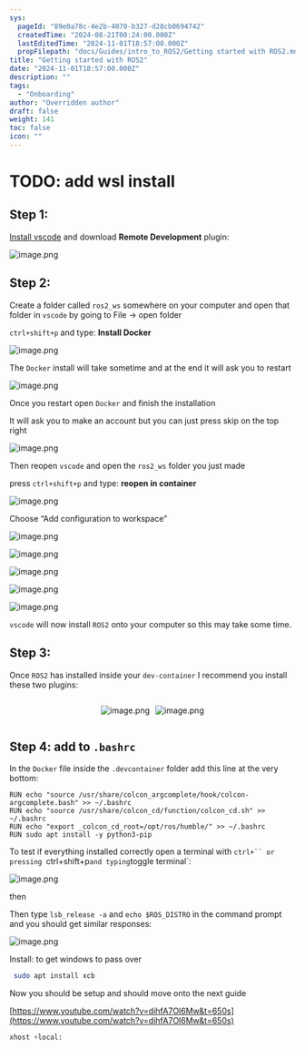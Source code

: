 ```yaml
---
sys:
  pageId: "89e0a78c-4e2b-4070-b327-d28cb0694742"
  createdTime: "2024-08-21T00:24:00.000Z"
  lastEditedTime: "2024-11-01T18:57:00.000Z"
  propFilepath: "docs/Guides/intro_to_ROS2/Getting started with ROS2.md"
title: "Getting started with ROS2"
date: "2024-11-01T18:57:00.000Z"
description: ""
tags:
  - "Onboarding"
author: "Overridden author"
draft: false
weight: 141
toc: false
icon: ""
---
```


# TODO: add wsl install

## Step 1:

[Install vscode](https://code.visualstudio.com/download) and download **Remote Development** plugin:

![image.png](https://prod-files-secure.s3.us-west-2.amazonaws.com/d518164a-d88e-44d1-a4ee-3adb3bd8bce0/efb52993-1881-4a40-b95e-6f020334f022/image.png?X-Amz-Algorithm=AWS4-HMAC-SHA256&X-Amz-Content-Sha256=UNSIGNED-PAYLOAD&X-Amz-Credential=ASIAZI2LB466264YF2KT%2F20250309%2Fus-west-2%2Fs3%2Faws4_request&X-Amz-Date=20250309T050205Z&X-Amz-Expires=3600&X-Amz-Security-Token=IQoJb3JpZ2luX2VjECQaCXVzLXdlc3QtMiJGMEQCIAoE6j4%2FHOy%2F9DPqB8jcHb5neyUdlrlzZzn7IvxkzFYdAiBQlB2pojN1s%2FzoSRHEwfBHXUsKB4L9tXKowaIBN7Muxyr%2FAwhtEAAaDDYzNzQyMzE4MzgwNSIMbtIl%2Fg51UZhI%2BCPaKtwDCRaC3u1oOyHPxkdyqAbZGD%2B2X9g7wPQ5rnVayWfU7hCE4VrYsEk2%2BNIEHutbIyjg6YtzE4MG3Hf4TpVHtqpbkOe8GL%2FA%2F9o9OUVObXHryxYzb4VrP5z9cAvGHJWOj26wK4ROFVZE3gmarg2EW4ixDTLU6XM4Hq37iUHB8%2F5tXH3JN0cUPN4pQrDEuGYvzpv7JIUmaQkAIl%2Fw%2FmZ%2BRKiPGhLmSQSwE1GdFIvuruUI3%2BIxXTdSku91hlOv1x8nq3zq7vCnykF4lNk8RPcI2O9EMcDi36OLSEaSt1ejYe8%2Fw4xLdxGOwAYq5IScBuwYompoFuFSH9O%2F2v7kT6oZcYHmo%2BH95bNmrukcut1dcBnr%2Bi16Yfzc3A5zRivxctcTvLFybd2WfyXq%2BJYA4MsFQxMmHKcKwQ%2BkEBrgqYAP2FhBpLZP0x%2B0I4XFVT0BkHOvGUrGMzvkVDtARHmN05vrfa5aZCarqSPAwhHtUF4HwMh4vIvHBcjOdHD4lFaUHVR%2BjcAOeMqyJUu5mf7QFus2Lta6DLXTUEmHyv33eUB99EtWI8V1yBiZwqQxSsQjSNE%2BdkMT2Dy1yhgRj01zNlHFd1TgC5O1HnN%2Fzv2DY0LgYb11%2FeDNWuaTptGuhg7hVtswn6i0vgY6pgGtksm5rrccJJBN0v2SMwbibKFpmUw2jOZtVtmhUcSw6hYC9jZkCPfX9jpiTWzpUdd2SmraEr1%2BRi1R60NgxvRO53bKDPcFTgDO3EAUcq5XEOgPYZabrA%2FAZrSXZmJKMgpGTo3p1eF103G%2BDpN6jVn8Vwom5VlMi9WOIFtZKBR9b8C6ingEyMo3mSoYhXLaTHH866FUXsGYMbM%2BMo0yYurykB6yy4sP&X-Amz-Signature=130a30776def5cbbb40efca1a30e6957e1806b7bf28b07ad61bf7bb72f4a9062&X-Amz-SignedHeaders=host&x-id=GetObject)

## Step 2:

Create a folder called `ros2_ws` somewhere on your computer and open that folder in `vscode` by going to File → open folder 

`ctrl+shift+p` and type: **Install Docker**

![image.png](https://prod-files-secure.s3.us-west-2.amazonaws.com/d518164a-d88e-44d1-a4ee-3adb3bd8bce0/2269dc0e-1cd5-47ff-bceb-c04ad9b2eab0/image.png?X-Amz-Algorithm=AWS4-HMAC-SHA256&X-Amz-Content-Sha256=UNSIGNED-PAYLOAD&X-Amz-Credential=ASIAZI2LB466264YF2KT%2F20250309%2Fus-west-2%2Fs3%2Faws4_request&X-Amz-Date=20250309T050205Z&X-Amz-Expires=3600&X-Amz-Security-Token=IQoJb3JpZ2luX2VjECQaCXVzLXdlc3QtMiJGMEQCIAoE6j4%2FHOy%2F9DPqB8jcHb5neyUdlrlzZzn7IvxkzFYdAiBQlB2pojN1s%2FzoSRHEwfBHXUsKB4L9tXKowaIBN7Muxyr%2FAwhtEAAaDDYzNzQyMzE4MzgwNSIMbtIl%2Fg51UZhI%2BCPaKtwDCRaC3u1oOyHPxkdyqAbZGD%2B2X9g7wPQ5rnVayWfU7hCE4VrYsEk2%2BNIEHutbIyjg6YtzE4MG3Hf4TpVHtqpbkOe8GL%2FA%2F9o9OUVObXHryxYzb4VrP5z9cAvGHJWOj26wK4ROFVZE3gmarg2EW4ixDTLU6XM4Hq37iUHB8%2F5tXH3JN0cUPN4pQrDEuGYvzpv7JIUmaQkAIl%2Fw%2FmZ%2BRKiPGhLmSQSwE1GdFIvuruUI3%2BIxXTdSku91hlOv1x8nq3zq7vCnykF4lNk8RPcI2O9EMcDi36OLSEaSt1ejYe8%2Fw4xLdxGOwAYq5IScBuwYompoFuFSH9O%2F2v7kT6oZcYHmo%2BH95bNmrukcut1dcBnr%2Bi16Yfzc3A5zRivxctcTvLFybd2WfyXq%2BJYA4MsFQxMmHKcKwQ%2BkEBrgqYAP2FhBpLZP0x%2B0I4XFVT0BkHOvGUrGMzvkVDtARHmN05vrfa5aZCarqSPAwhHtUF4HwMh4vIvHBcjOdHD4lFaUHVR%2BjcAOeMqyJUu5mf7QFus2Lta6DLXTUEmHyv33eUB99EtWI8V1yBiZwqQxSsQjSNE%2BdkMT2Dy1yhgRj01zNlHFd1TgC5O1HnN%2Fzv2DY0LgYb11%2FeDNWuaTptGuhg7hVtswn6i0vgY6pgGtksm5rrccJJBN0v2SMwbibKFpmUw2jOZtVtmhUcSw6hYC9jZkCPfX9jpiTWzpUdd2SmraEr1%2BRi1R60NgxvRO53bKDPcFTgDO3EAUcq5XEOgPYZabrA%2FAZrSXZmJKMgpGTo3p1eF103G%2BDpN6jVn8Vwom5VlMi9WOIFtZKBR9b8C6ingEyMo3mSoYhXLaTHH866FUXsGYMbM%2BMo0yYurykB6yy4sP&X-Amz-Signature=712d14e985193f4bf949ad6c4eca26e43421cdc7556f6347460407c0db489d5f&X-Amz-SignedHeaders=host&x-id=GetObject)

The `Docker` install will take sometime and at the end it will ask you to restart

![image.png](https://prod-files-secure.s3.us-west-2.amazonaws.com/d518164a-d88e-44d1-a4ee-3adb3bd8bce0/ed233f78-be33-4b1f-b89c-9c346c0e961e/image.png?X-Amz-Algorithm=AWS4-HMAC-SHA256&X-Amz-Content-Sha256=UNSIGNED-PAYLOAD&X-Amz-Credential=ASIAZI2LB466264YF2KT%2F20250309%2Fus-west-2%2Fs3%2Faws4_request&X-Amz-Date=20250309T050205Z&X-Amz-Expires=3600&X-Amz-Security-Token=IQoJb3JpZ2luX2VjECQaCXVzLXdlc3QtMiJGMEQCIAoE6j4%2FHOy%2F9DPqB8jcHb5neyUdlrlzZzn7IvxkzFYdAiBQlB2pojN1s%2FzoSRHEwfBHXUsKB4L9tXKowaIBN7Muxyr%2FAwhtEAAaDDYzNzQyMzE4MzgwNSIMbtIl%2Fg51UZhI%2BCPaKtwDCRaC3u1oOyHPxkdyqAbZGD%2B2X9g7wPQ5rnVayWfU7hCE4VrYsEk2%2BNIEHutbIyjg6YtzE4MG3Hf4TpVHtqpbkOe8GL%2FA%2F9o9OUVObXHryxYzb4VrP5z9cAvGHJWOj26wK4ROFVZE3gmarg2EW4ixDTLU6XM4Hq37iUHB8%2F5tXH3JN0cUPN4pQrDEuGYvzpv7JIUmaQkAIl%2Fw%2FmZ%2BRKiPGhLmSQSwE1GdFIvuruUI3%2BIxXTdSku91hlOv1x8nq3zq7vCnykF4lNk8RPcI2O9EMcDi36OLSEaSt1ejYe8%2Fw4xLdxGOwAYq5IScBuwYompoFuFSH9O%2F2v7kT6oZcYHmo%2BH95bNmrukcut1dcBnr%2Bi16Yfzc3A5zRivxctcTvLFybd2WfyXq%2BJYA4MsFQxMmHKcKwQ%2BkEBrgqYAP2FhBpLZP0x%2B0I4XFVT0BkHOvGUrGMzvkVDtARHmN05vrfa5aZCarqSPAwhHtUF4HwMh4vIvHBcjOdHD4lFaUHVR%2BjcAOeMqyJUu5mf7QFus2Lta6DLXTUEmHyv33eUB99EtWI8V1yBiZwqQxSsQjSNE%2BdkMT2Dy1yhgRj01zNlHFd1TgC5O1HnN%2Fzv2DY0LgYb11%2FeDNWuaTptGuhg7hVtswn6i0vgY6pgGtksm5rrccJJBN0v2SMwbibKFpmUw2jOZtVtmhUcSw6hYC9jZkCPfX9jpiTWzpUdd2SmraEr1%2BRi1R60NgxvRO53bKDPcFTgDO3EAUcq5XEOgPYZabrA%2FAZrSXZmJKMgpGTo3p1eF103G%2BDpN6jVn8Vwom5VlMi9WOIFtZKBR9b8C6ingEyMo3mSoYhXLaTHH866FUXsGYMbM%2BMo0yYurykB6yy4sP&X-Amz-Signature=2289bd4cfcb44663e1400536dc6d0ea7693f8bd1edbc3d5b02b4561b4b1fcb40&X-Amz-SignedHeaders=host&x-id=GetObject)

Once you restart open `Docker` and finish the installation

It will ask you to make an account but you can just press skip on the top right

![image.png](https://prod-files-secure.s3.us-west-2.amazonaws.com/d518164a-d88e-44d1-a4ee-3adb3bd8bce0/21010ad9-1659-4fd9-9f59-9932a09b2a3d/image.png?X-Amz-Algorithm=AWS4-HMAC-SHA256&X-Amz-Content-Sha256=UNSIGNED-PAYLOAD&X-Amz-Credential=ASIAZI2LB466264YF2KT%2F20250309%2Fus-west-2%2Fs3%2Faws4_request&X-Amz-Date=20250309T050205Z&X-Amz-Expires=3600&X-Amz-Security-Token=IQoJb3JpZ2luX2VjECQaCXVzLXdlc3QtMiJGMEQCIAoE6j4%2FHOy%2F9DPqB8jcHb5neyUdlrlzZzn7IvxkzFYdAiBQlB2pojN1s%2FzoSRHEwfBHXUsKB4L9tXKowaIBN7Muxyr%2FAwhtEAAaDDYzNzQyMzE4MzgwNSIMbtIl%2Fg51UZhI%2BCPaKtwDCRaC3u1oOyHPxkdyqAbZGD%2B2X9g7wPQ5rnVayWfU7hCE4VrYsEk2%2BNIEHutbIyjg6YtzE4MG3Hf4TpVHtqpbkOe8GL%2FA%2F9o9OUVObXHryxYzb4VrP5z9cAvGHJWOj26wK4ROFVZE3gmarg2EW4ixDTLU6XM4Hq37iUHB8%2F5tXH3JN0cUPN4pQrDEuGYvzpv7JIUmaQkAIl%2Fw%2FmZ%2BRKiPGhLmSQSwE1GdFIvuruUI3%2BIxXTdSku91hlOv1x8nq3zq7vCnykF4lNk8RPcI2O9EMcDi36OLSEaSt1ejYe8%2Fw4xLdxGOwAYq5IScBuwYompoFuFSH9O%2F2v7kT6oZcYHmo%2BH95bNmrukcut1dcBnr%2Bi16Yfzc3A5zRivxctcTvLFybd2WfyXq%2BJYA4MsFQxMmHKcKwQ%2BkEBrgqYAP2FhBpLZP0x%2B0I4XFVT0BkHOvGUrGMzvkVDtARHmN05vrfa5aZCarqSPAwhHtUF4HwMh4vIvHBcjOdHD4lFaUHVR%2BjcAOeMqyJUu5mf7QFus2Lta6DLXTUEmHyv33eUB99EtWI8V1yBiZwqQxSsQjSNE%2BdkMT2Dy1yhgRj01zNlHFd1TgC5O1HnN%2Fzv2DY0LgYb11%2FeDNWuaTptGuhg7hVtswn6i0vgY6pgGtksm5rrccJJBN0v2SMwbibKFpmUw2jOZtVtmhUcSw6hYC9jZkCPfX9jpiTWzpUdd2SmraEr1%2BRi1R60NgxvRO53bKDPcFTgDO3EAUcq5XEOgPYZabrA%2FAZrSXZmJKMgpGTo3p1eF103G%2BDpN6jVn8Vwom5VlMi9WOIFtZKBR9b8C6ingEyMo3mSoYhXLaTHH866FUXsGYMbM%2BMo0yYurykB6yy4sP&X-Amz-Signature=7c9ce5078e624a0282678f92d5cbc1adfa8ebb2a05c670ff4a96971efdec8fe6&X-Amz-SignedHeaders=host&x-id=GetObject)

Then reopen `vscode` and open the `ros2_ws` folder you just made

press `ctrl+shift+p` and type: **reopen in container**

![image.png](https://prod-files-secure.s3.us-west-2.amazonaws.com/d518164a-d88e-44d1-a4ee-3adb3bd8bce0/4e93b8c2-41ad-488c-8095-c74205196118/image.png?X-Amz-Algorithm=AWS4-HMAC-SHA256&X-Amz-Content-Sha256=UNSIGNED-PAYLOAD&X-Amz-Credential=ASIAZI2LB466264YF2KT%2F20250309%2Fus-west-2%2Fs3%2Faws4_request&X-Amz-Date=20250309T050205Z&X-Amz-Expires=3600&X-Amz-Security-Token=IQoJb3JpZ2luX2VjECQaCXVzLXdlc3QtMiJGMEQCIAoE6j4%2FHOy%2F9DPqB8jcHb5neyUdlrlzZzn7IvxkzFYdAiBQlB2pojN1s%2FzoSRHEwfBHXUsKB4L9tXKowaIBN7Muxyr%2FAwhtEAAaDDYzNzQyMzE4MzgwNSIMbtIl%2Fg51UZhI%2BCPaKtwDCRaC3u1oOyHPxkdyqAbZGD%2B2X9g7wPQ5rnVayWfU7hCE4VrYsEk2%2BNIEHutbIyjg6YtzE4MG3Hf4TpVHtqpbkOe8GL%2FA%2F9o9OUVObXHryxYzb4VrP5z9cAvGHJWOj26wK4ROFVZE3gmarg2EW4ixDTLU6XM4Hq37iUHB8%2F5tXH3JN0cUPN4pQrDEuGYvzpv7JIUmaQkAIl%2Fw%2FmZ%2BRKiPGhLmSQSwE1GdFIvuruUI3%2BIxXTdSku91hlOv1x8nq3zq7vCnykF4lNk8RPcI2O9EMcDi36OLSEaSt1ejYe8%2Fw4xLdxGOwAYq5IScBuwYompoFuFSH9O%2F2v7kT6oZcYHmo%2BH95bNmrukcut1dcBnr%2Bi16Yfzc3A5zRivxctcTvLFybd2WfyXq%2BJYA4MsFQxMmHKcKwQ%2BkEBrgqYAP2FhBpLZP0x%2B0I4XFVT0BkHOvGUrGMzvkVDtARHmN05vrfa5aZCarqSPAwhHtUF4HwMh4vIvHBcjOdHD4lFaUHVR%2BjcAOeMqyJUu5mf7QFus2Lta6DLXTUEmHyv33eUB99EtWI8V1yBiZwqQxSsQjSNE%2BdkMT2Dy1yhgRj01zNlHFd1TgC5O1HnN%2Fzv2DY0LgYb11%2FeDNWuaTptGuhg7hVtswn6i0vgY6pgGtksm5rrccJJBN0v2SMwbibKFpmUw2jOZtVtmhUcSw6hYC9jZkCPfX9jpiTWzpUdd2SmraEr1%2BRi1R60NgxvRO53bKDPcFTgDO3EAUcq5XEOgPYZabrA%2FAZrSXZmJKMgpGTo3p1eF103G%2BDpN6jVn8Vwom5VlMi9WOIFtZKBR9b8C6ingEyMo3mSoYhXLaTHH866FUXsGYMbM%2BMo0yYurykB6yy4sP&X-Amz-Signature=b41b5d861e8fc42da8a681b62f8c30263a9a9bf75250d03e1ed147385d20c692&X-Amz-SignedHeaders=host&x-id=GetObject)

Choose “Add configuration to workspace”

![image.png](https://prod-files-secure.s3.us-west-2.amazonaws.com/d518164a-d88e-44d1-a4ee-3adb3bd8bce0/9560b282-5060-4989-ba37-97e7b2c22476/image.png?X-Amz-Algorithm=AWS4-HMAC-SHA256&X-Amz-Content-Sha256=UNSIGNED-PAYLOAD&X-Amz-Credential=ASIAZI2LB466264YF2KT%2F20250309%2Fus-west-2%2Fs3%2Faws4_request&X-Amz-Date=20250309T050205Z&X-Amz-Expires=3600&X-Amz-Security-Token=IQoJb3JpZ2luX2VjECQaCXVzLXdlc3QtMiJGMEQCIAoE6j4%2FHOy%2F9DPqB8jcHb5neyUdlrlzZzn7IvxkzFYdAiBQlB2pojN1s%2FzoSRHEwfBHXUsKB4L9tXKowaIBN7Muxyr%2FAwhtEAAaDDYzNzQyMzE4MzgwNSIMbtIl%2Fg51UZhI%2BCPaKtwDCRaC3u1oOyHPxkdyqAbZGD%2B2X9g7wPQ5rnVayWfU7hCE4VrYsEk2%2BNIEHutbIyjg6YtzE4MG3Hf4TpVHtqpbkOe8GL%2FA%2F9o9OUVObXHryxYzb4VrP5z9cAvGHJWOj26wK4ROFVZE3gmarg2EW4ixDTLU6XM4Hq37iUHB8%2F5tXH3JN0cUPN4pQrDEuGYvzpv7JIUmaQkAIl%2Fw%2FmZ%2BRKiPGhLmSQSwE1GdFIvuruUI3%2BIxXTdSku91hlOv1x8nq3zq7vCnykF4lNk8RPcI2O9EMcDi36OLSEaSt1ejYe8%2Fw4xLdxGOwAYq5IScBuwYompoFuFSH9O%2F2v7kT6oZcYHmo%2BH95bNmrukcut1dcBnr%2Bi16Yfzc3A5zRivxctcTvLFybd2WfyXq%2BJYA4MsFQxMmHKcKwQ%2BkEBrgqYAP2FhBpLZP0x%2B0I4XFVT0BkHOvGUrGMzvkVDtARHmN05vrfa5aZCarqSPAwhHtUF4HwMh4vIvHBcjOdHD4lFaUHVR%2BjcAOeMqyJUu5mf7QFus2Lta6DLXTUEmHyv33eUB99EtWI8V1yBiZwqQxSsQjSNE%2BdkMT2Dy1yhgRj01zNlHFd1TgC5O1HnN%2Fzv2DY0LgYb11%2FeDNWuaTptGuhg7hVtswn6i0vgY6pgGtksm5rrccJJBN0v2SMwbibKFpmUw2jOZtVtmhUcSw6hYC9jZkCPfX9jpiTWzpUdd2SmraEr1%2BRi1R60NgxvRO53bKDPcFTgDO3EAUcq5XEOgPYZabrA%2FAZrSXZmJKMgpGTo3p1eF103G%2BDpN6jVn8Vwom5VlMi9WOIFtZKBR9b8C6ingEyMo3mSoYhXLaTHH866FUXsGYMbM%2BMo0yYurykB6yy4sP&X-Amz-Signature=6307e2292f7e8f3bba887e9512f97b71ee91a4d48ccfeb297a5418380267ff29&X-Amz-SignedHeaders=host&x-id=GetObject)

![image.png](https://prod-files-secure.s3.us-west-2.amazonaws.com/d518164a-d88e-44d1-a4ee-3adb3bd8bce0/2ee63f81-886b-48e8-a553-dc6e5eac99e4/image.png?X-Amz-Algorithm=AWS4-HMAC-SHA256&X-Amz-Content-Sha256=UNSIGNED-PAYLOAD&X-Amz-Credential=ASIAZI2LB466264YF2KT%2F20250309%2Fus-west-2%2Fs3%2Faws4_request&X-Amz-Date=20250309T050205Z&X-Amz-Expires=3600&X-Amz-Security-Token=IQoJb3JpZ2luX2VjECQaCXVzLXdlc3QtMiJGMEQCIAoE6j4%2FHOy%2F9DPqB8jcHb5neyUdlrlzZzn7IvxkzFYdAiBQlB2pojN1s%2FzoSRHEwfBHXUsKB4L9tXKowaIBN7Muxyr%2FAwhtEAAaDDYzNzQyMzE4MzgwNSIMbtIl%2Fg51UZhI%2BCPaKtwDCRaC3u1oOyHPxkdyqAbZGD%2B2X9g7wPQ5rnVayWfU7hCE4VrYsEk2%2BNIEHutbIyjg6YtzE4MG3Hf4TpVHtqpbkOe8GL%2FA%2F9o9OUVObXHryxYzb4VrP5z9cAvGHJWOj26wK4ROFVZE3gmarg2EW4ixDTLU6XM4Hq37iUHB8%2F5tXH3JN0cUPN4pQrDEuGYvzpv7JIUmaQkAIl%2Fw%2FmZ%2BRKiPGhLmSQSwE1GdFIvuruUI3%2BIxXTdSku91hlOv1x8nq3zq7vCnykF4lNk8RPcI2O9EMcDi36OLSEaSt1ejYe8%2Fw4xLdxGOwAYq5IScBuwYompoFuFSH9O%2F2v7kT6oZcYHmo%2BH95bNmrukcut1dcBnr%2Bi16Yfzc3A5zRivxctcTvLFybd2WfyXq%2BJYA4MsFQxMmHKcKwQ%2BkEBrgqYAP2FhBpLZP0x%2B0I4XFVT0BkHOvGUrGMzvkVDtARHmN05vrfa5aZCarqSPAwhHtUF4HwMh4vIvHBcjOdHD4lFaUHVR%2BjcAOeMqyJUu5mf7QFus2Lta6DLXTUEmHyv33eUB99EtWI8V1yBiZwqQxSsQjSNE%2BdkMT2Dy1yhgRj01zNlHFd1TgC5O1HnN%2Fzv2DY0LgYb11%2FeDNWuaTptGuhg7hVtswn6i0vgY6pgGtksm5rrccJJBN0v2SMwbibKFpmUw2jOZtVtmhUcSw6hYC9jZkCPfX9jpiTWzpUdd2SmraEr1%2BRi1R60NgxvRO53bKDPcFTgDO3EAUcq5XEOgPYZabrA%2FAZrSXZmJKMgpGTo3p1eF103G%2BDpN6jVn8Vwom5VlMi9WOIFtZKBR9b8C6ingEyMo3mSoYhXLaTHH866FUXsGYMbM%2BMo0yYurykB6yy4sP&X-Amz-Signature=14f1583fccced207a1557798b85bc9fa90b7203789a44574142569d6b41efe2f&X-Amz-SignedHeaders=host&x-id=GetObject)

![image.png](https://prod-files-secure.s3.us-west-2.amazonaws.com/d518164a-d88e-44d1-a4ee-3adb3bd8bce0/ae1580b2-b048-407e-aed9-b584224a7a04/image.png?X-Amz-Algorithm=AWS4-HMAC-SHA256&X-Amz-Content-Sha256=UNSIGNED-PAYLOAD&X-Amz-Credential=ASIAZI2LB466264YF2KT%2F20250309%2Fus-west-2%2Fs3%2Faws4_request&X-Amz-Date=20250309T050205Z&X-Amz-Expires=3600&X-Amz-Security-Token=IQoJb3JpZ2luX2VjECQaCXVzLXdlc3QtMiJGMEQCIAoE6j4%2FHOy%2F9DPqB8jcHb5neyUdlrlzZzn7IvxkzFYdAiBQlB2pojN1s%2FzoSRHEwfBHXUsKB4L9tXKowaIBN7Muxyr%2FAwhtEAAaDDYzNzQyMzE4MzgwNSIMbtIl%2Fg51UZhI%2BCPaKtwDCRaC3u1oOyHPxkdyqAbZGD%2B2X9g7wPQ5rnVayWfU7hCE4VrYsEk2%2BNIEHutbIyjg6YtzE4MG3Hf4TpVHtqpbkOe8GL%2FA%2F9o9OUVObXHryxYzb4VrP5z9cAvGHJWOj26wK4ROFVZE3gmarg2EW4ixDTLU6XM4Hq37iUHB8%2F5tXH3JN0cUPN4pQrDEuGYvzpv7JIUmaQkAIl%2Fw%2FmZ%2BRKiPGhLmSQSwE1GdFIvuruUI3%2BIxXTdSku91hlOv1x8nq3zq7vCnykF4lNk8RPcI2O9EMcDi36OLSEaSt1ejYe8%2Fw4xLdxGOwAYq5IScBuwYompoFuFSH9O%2F2v7kT6oZcYHmo%2BH95bNmrukcut1dcBnr%2Bi16Yfzc3A5zRivxctcTvLFybd2WfyXq%2BJYA4MsFQxMmHKcKwQ%2BkEBrgqYAP2FhBpLZP0x%2B0I4XFVT0BkHOvGUrGMzvkVDtARHmN05vrfa5aZCarqSPAwhHtUF4HwMh4vIvHBcjOdHD4lFaUHVR%2BjcAOeMqyJUu5mf7QFus2Lta6DLXTUEmHyv33eUB99EtWI8V1yBiZwqQxSsQjSNE%2BdkMT2Dy1yhgRj01zNlHFd1TgC5O1HnN%2Fzv2DY0LgYb11%2FeDNWuaTptGuhg7hVtswn6i0vgY6pgGtksm5rrccJJBN0v2SMwbibKFpmUw2jOZtVtmhUcSw6hYC9jZkCPfX9jpiTWzpUdd2SmraEr1%2BRi1R60NgxvRO53bKDPcFTgDO3EAUcq5XEOgPYZabrA%2FAZrSXZmJKMgpGTo3p1eF103G%2BDpN6jVn8Vwom5VlMi9WOIFtZKBR9b8C6ingEyMo3mSoYhXLaTHH866FUXsGYMbM%2BMo0yYurykB6yy4sP&X-Amz-Signature=891ba531553d63cb9c76a87c1e095b7a18b467be672c59ad090e0d5db52bf7e7&X-Amz-SignedHeaders=host&x-id=GetObject)

![image.png](https://prod-files-secure.s3.us-west-2.amazonaws.com/d518164a-d88e-44d1-a4ee-3adb3bd8bce0/53255b28-f75e-430f-b9e3-c0ac8577e42b/image.png?X-Amz-Algorithm=AWS4-HMAC-SHA256&X-Amz-Content-Sha256=UNSIGNED-PAYLOAD&X-Amz-Credential=ASIAZI2LB466264YF2KT%2F20250309%2Fus-west-2%2Fs3%2Faws4_request&X-Amz-Date=20250309T050205Z&X-Amz-Expires=3600&X-Amz-Security-Token=IQoJb3JpZ2luX2VjECQaCXVzLXdlc3QtMiJGMEQCIAoE6j4%2FHOy%2F9DPqB8jcHb5neyUdlrlzZzn7IvxkzFYdAiBQlB2pojN1s%2FzoSRHEwfBHXUsKB4L9tXKowaIBN7Muxyr%2FAwhtEAAaDDYzNzQyMzE4MzgwNSIMbtIl%2Fg51UZhI%2BCPaKtwDCRaC3u1oOyHPxkdyqAbZGD%2B2X9g7wPQ5rnVayWfU7hCE4VrYsEk2%2BNIEHutbIyjg6YtzE4MG3Hf4TpVHtqpbkOe8GL%2FA%2F9o9OUVObXHryxYzb4VrP5z9cAvGHJWOj26wK4ROFVZE3gmarg2EW4ixDTLU6XM4Hq37iUHB8%2F5tXH3JN0cUPN4pQrDEuGYvzpv7JIUmaQkAIl%2Fw%2FmZ%2BRKiPGhLmSQSwE1GdFIvuruUI3%2BIxXTdSku91hlOv1x8nq3zq7vCnykF4lNk8RPcI2O9EMcDi36OLSEaSt1ejYe8%2Fw4xLdxGOwAYq5IScBuwYompoFuFSH9O%2F2v7kT6oZcYHmo%2BH95bNmrukcut1dcBnr%2Bi16Yfzc3A5zRivxctcTvLFybd2WfyXq%2BJYA4MsFQxMmHKcKwQ%2BkEBrgqYAP2FhBpLZP0x%2B0I4XFVT0BkHOvGUrGMzvkVDtARHmN05vrfa5aZCarqSPAwhHtUF4HwMh4vIvHBcjOdHD4lFaUHVR%2BjcAOeMqyJUu5mf7QFus2Lta6DLXTUEmHyv33eUB99EtWI8V1yBiZwqQxSsQjSNE%2BdkMT2Dy1yhgRj01zNlHFd1TgC5O1HnN%2Fzv2DY0LgYb11%2FeDNWuaTptGuhg7hVtswn6i0vgY6pgGtksm5rrccJJBN0v2SMwbibKFpmUw2jOZtVtmhUcSw6hYC9jZkCPfX9jpiTWzpUdd2SmraEr1%2BRi1R60NgxvRO53bKDPcFTgDO3EAUcq5XEOgPYZabrA%2FAZrSXZmJKMgpGTo3p1eF103G%2BDpN6jVn8Vwom5VlMi9WOIFtZKBR9b8C6ingEyMo3mSoYhXLaTHH866FUXsGYMbM%2BMo0yYurykB6yy4sP&X-Amz-Signature=4cb11c5bf95aa4941dac1383d3ddc62c2c9d69551edac77fba84021b12ddc91e&X-Amz-SignedHeaders=host&x-id=GetObject)

![image.png](https://prod-files-secure.s3.us-west-2.amazonaws.com/d518164a-d88e-44d1-a4ee-3adb3bd8bce0/7c562767-5af9-4ffb-97d1-327bcdf4ee00/image.png?X-Amz-Algorithm=AWS4-HMAC-SHA256&X-Amz-Content-Sha256=UNSIGNED-PAYLOAD&X-Amz-Credential=ASIAZI2LB466264YF2KT%2F20250309%2Fus-west-2%2Fs3%2Faws4_request&X-Amz-Date=20250309T050205Z&X-Amz-Expires=3600&X-Amz-Security-Token=IQoJb3JpZ2luX2VjECQaCXVzLXdlc3QtMiJGMEQCIAoE6j4%2FHOy%2F9DPqB8jcHb5neyUdlrlzZzn7IvxkzFYdAiBQlB2pojN1s%2FzoSRHEwfBHXUsKB4L9tXKowaIBN7Muxyr%2FAwhtEAAaDDYzNzQyMzE4MzgwNSIMbtIl%2Fg51UZhI%2BCPaKtwDCRaC3u1oOyHPxkdyqAbZGD%2B2X9g7wPQ5rnVayWfU7hCE4VrYsEk2%2BNIEHutbIyjg6YtzE4MG3Hf4TpVHtqpbkOe8GL%2FA%2F9o9OUVObXHryxYzb4VrP5z9cAvGHJWOj26wK4ROFVZE3gmarg2EW4ixDTLU6XM4Hq37iUHB8%2F5tXH3JN0cUPN4pQrDEuGYvzpv7JIUmaQkAIl%2Fw%2FmZ%2BRKiPGhLmSQSwE1GdFIvuruUI3%2BIxXTdSku91hlOv1x8nq3zq7vCnykF4lNk8RPcI2O9EMcDi36OLSEaSt1ejYe8%2Fw4xLdxGOwAYq5IScBuwYompoFuFSH9O%2F2v7kT6oZcYHmo%2BH95bNmrukcut1dcBnr%2Bi16Yfzc3A5zRivxctcTvLFybd2WfyXq%2BJYA4MsFQxMmHKcKwQ%2BkEBrgqYAP2FhBpLZP0x%2B0I4XFVT0BkHOvGUrGMzvkVDtARHmN05vrfa5aZCarqSPAwhHtUF4HwMh4vIvHBcjOdHD4lFaUHVR%2BjcAOeMqyJUu5mf7QFus2Lta6DLXTUEmHyv33eUB99EtWI8V1yBiZwqQxSsQjSNE%2BdkMT2Dy1yhgRj01zNlHFd1TgC5O1HnN%2Fzv2DY0LgYb11%2FeDNWuaTptGuhg7hVtswn6i0vgY6pgGtksm5rrccJJBN0v2SMwbibKFpmUw2jOZtVtmhUcSw6hYC9jZkCPfX9jpiTWzpUdd2SmraEr1%2BRi1R60NgxvRO53bKDPcFTgDO3EAUcq5XEOgPYZabrA%2FAZrSXZmJKMgpGTo3p1eF103G%2BDpN6jVn8Vwom5VlMi9WOIFtZKBR9b8C6ingEyMo3mSoYhXLaTHH866FUXsGYMbM%2BMo0yYurykB6yy4sP&X-Amz-Signature=b475c40bcb630832d6e93d04edc6a7ac411b32a07f66378712eb44b34173cb07&X-Amz-SignedHeaders=host&x-id=GetObject)

`vscode` will now install `ROS2` onto your computer so this may take some time.

## Step 3:

Once `ROS2` has installed inside your `dev-container` I recommend you install these two plugins:

<div style="display: flex;flex-direction: row; column-gap:10px; max-width: 630px;justify-content: center;">
<div>

![image.png](https://prod-files-secure.s3.us-west-2.amazonaws.com/d518164a-d88e-44d1-a4ee-3adb3bd8bce0/3fc3d550-5a54-4ba1-ba6b-faa01cdb7369/image.png?X-Amz-Algorithm=AWS4-HMAC-SHA256&X-Amz-Content-Sha256=UNSIGNED-PAYLOAD&X-Amz-Credential=ASIAZI2LB46672RW2UX3%2F20250309%2Fus-west-2%2Fs3%2Faws4_request&X-Amz-Date=20250309T050207Z&X-Amz-Expires=3600&X-Amz-Security-Token=IQoJb3JpZ2luX2VjECQaCXVzLXdlc3QtMiJIMEYCIQCgeY4GLlNEwBLlF6pYZaKL6AfHPSc0PkyVJimWxw2AlQIhAKkPyTNfnWxmQdXOMu%2B5NT8a1ET5E%2FEoFez38DQagDs8Kv8DCG0QABoMNjM3NDIzMTgzODA1IgwxUNDyWcbDcH1iGwsq3ANIL5E0ahBjDy8%2F%2BYM5lE5I7LpJ%2FDlCf5toLthjqg0xWsB%2FExoNucfr5kE4ivsdYDOV7m%2BZYkRM%2BCdDB13f9a6%2BJOv6C%2F1O4ovKW2%2BbkEF2IE3O0UdQaXQT8mHcT9477Uy0R2xVKGkfWUmrpG3LIog0EXr2UArPbAUhC8oIBcS5bNtnC4ySa5g6O7Bi9%2B3cCYhCXnxrWjunR9x%2BBAgvbOoYbZddfuu%2BGXG5rr0n%2FOErX48ljbam4hxzRzqww9twm%2BWGxS7mFSE%2BCeV8EyNeIrbIc1XepLuPgimUjPUozL2MDz3bnbJGb1SNnN4DpJfx5yqBj7Eh3EeS5Ubly4I%2BJQON5PSm985TeAFtkXqFCpm%2BNl2p7TjPpvIQHW4v7tx9mR2swmhtHRlH5siJMzvOqwn0na1tr%2BMWVDDm4V5UMPqwup9bTloX7%2BH0inLoP99dvKiEQNw70QmmL3qiQZBIswAJj0mNc9nXtkBP19xPJ%2BorSUzqbffFBbOpGKiEnYfIPTpetK%2FYcaERZoTbtH%2FGuwM3uBVwDZlisMEK2kNuGpZ3LSuarocTIgvQt3nakb9iXHmtXPtDayvRwpfBQC2kG7g%2FVRE2vdf1rcfzsz1qSTKCjbPRPpp8niLoguoKeTDMqLS%2BBjqkAdhHbC3LyE%2BRp8ry4cYi3d8YtSos8fcOeyVzHba8JDUHngUNRR1R6k0zg6Hxxs0s0zi8ADfbC6QU%2B8ciD08R%2FgKMnsgaIDgCWJltpnhTcQ%2BmkyRe4WdAyvQXo5lcnoa7fvHizuHEngtiZxzLPMDqaSkPzzYkRLHhxuUY0Kgdt%2B50HDgZMzG3E5sIFRIfRidd6Cv4y8yay3cWmycVzwEMHfksPw5L&X-Amz-Signature=2f0d34adb148fdbdb6dd940246d6f772ab25cb6aa1049aa4a75707538e4963e0&X-Amz-SignedHeaders=host&x-id=GetObject)

</div>
<div>

![image.png](https://prod-files-secure.s3.us-west-2.amazonaws.com/d518164a-d88e-44d1-a4ee-3adb3bd8bce0/d994cc66-13c2-4093-a5a3-f84cf4601a82/image.png?X-Amz-Algorithm=AWS4-HMAC-SHA256&X-Amz-Content-Sha256=UNSIGNED-PAYLOAD&X-Amz-Credential=ASIAZI2LB466UQGGXI7N%2F20250309%2Fus-west-2%2Fs3%2Faws4_request&X-Amz-Date=20250309T050208Z&X-Amz-Expires=3600&X-Amz-Security-Token=IQoJb3JpZ2luX2VjECQaCXVzLXdlc3QtMiJHMEUCIHrqSlEE9bDb38gHSo%2FhjPR7UUWjROyFoDFW30Mz1gxFAiEAy9ZbEPCiMGOqK%2FCkXcyIcwfhezxpq%2FI5w9AY4slIYtcq%2FwMIbRAAGgw2Mzc0MjMxODM4MDUiDPit6Pr0XQ3De9GLHyrcA3QVEeDFCpEP%2B27xmBlI9na%2FVprBEuZDJBMqqEByHqKRt%2BuNmYXxH%2BZ%2B2N8K8nfXZtvSONG4hgNB4y341kgtWm3UTGBhV3BLdv%2B%2FENnQTHfvsiDv1mTueGF1vtIoKtc9Erbf9L6sE22I6XLHieENrySFM%2BcCE5nmyHpSuQ2CHgsfiiGeLZQmFkoxSGQSqp3mdozuXyoyq4FBlU775Lr9zob1kcYAaQ%2BiS43M9BBzHgJcKGEzkLLsnEfDg5m3V7OZypUjt2DF4VGcqpDyVsLCgAtO9lSStXN9c8BJVBI8%2Bl8qjdi%2FOPo2LE95bWE%2B%2BxwnON0NZb%2F6pudkt0PPGkie4JBfzc1%2Fpq18vLZMFXdnPlXqAMRM1XCzyiwTboj3a1eydlnna4TGUBbUGjEAG8yf0tXmiUakW%2BU5myvbF3QvofjtQw134%2B0oUMcVFXrLDgliaWJjqQ5oaS8WKW9Mhz1p2gsBDgWKlfB%2Bg9%2F%2F7ZNglYyIs2W7D8wxBTbTuaXRz1pzaVMu0aaLU4tcFS0H45xt8arq9oMH5rYl9SoIK15uP3NcKcjuj4eBDv163%2FVGme%2FocbBNDbbNaSImg2O4Nu%2FMBrkOhekE6E0Y6V12r0tE8MxHcsahxmSfDrvamRN%2FMO%2BotL4GOqUBm5sCBJHnjNnnjOHZaTTDDEh%2BbbtAumDRXh4yRk%2BIRaPtMatVpBOVJk2THWjz6hSdloRcxZ2NXN3A94DEqDmmYKXYLcqcUyrUMbyyJfvf2mohiIDToBqCcy6d0fh7B8d6acGlgiO9Etyg9lX3TuwFNFzV8dXK2ZtTY8ui8EzDLyxBzMvFX%2Fv3lR4oEZK9id61C3VI4HZ5eHyJlUErtqnBVKleco85&X-Amz-Signature=d285900710c3305ff266176e4f070c11c8e72128f0f2159edda8d8fb6395d31c&X-Amz-SignedHeaders=host&x-id=GetObject)

</div>
</div>

## Step 4: add to `.bashrc`

In the `Docker` file inside the `.devcontainer` folder add this line at the very bottom: 

```docker
RUN echo "source /usr/share/colcon_argcomplete/hook/colcon-argcomplete.bash" >> ~/.bashrc
RUN echo "source /usr/share/colcon_cd/function/colcon_cd.sh" >> ~/.bashrc
RUN echo "export _colcon_cd_root=/opt/ros/humble/" >> ~/.bashrc
RUN sudo apt install -y python3-pip 
```

To test if everything installed correctly open a terminal with `ctrl+`` or pressing `ctrl+shift+p` and typing `toggle terminal`:

![image.png](https://prod-files-secure.s3.us-west-2.amazonaws.com/d518164a-d88e-44d1-a4ee-3adb3bd8bce0/6a4943d8-b04e-4c02-9a58-775f3384d1a5/image.png?X-Amz-Algorithm=AWS4-HMAC-SHA256&X-Amz-Content-Sha256=UNSIGNED-PAYLOAD&X-Amz-Credential=ASIAZI2LB466264YF2KT%2F20250309%2Fus-west-2%2Fs3%2Faws4_request&X-Amz-Date=20250309T050205Z&X-Amz-Expires=3600&X-Amz-Security-Token=IQoJb3JpZ2luX2VjECQaCXVzLXdlc3QtMiJGMEQCIAoE6j4%2FHOy%2F9DPqB8jcHb5neyUdlrlzZzn7IvxkzFYdAiBQlB2pojN1s%2FzoSRHEwfBHXUsKB4L9tXKowaIBN7Muxyr%2FAwhtEAAaDDYzNzQyMzE4MzgwNSIMbtIl%2Fg51UZhI%2BCPaKtwDCRaC3u1oOyHPxkdyqAbZGD%2B2X9g7wPQ5rnVayWfU7hCE4VrYsEk2%2BNIEHutbIyjg6YtzE4MG3Hf4TpVHtqpbkOe8GL%2FA%2F9o9OUVObXHryxYzb4VrP5z9cAvGHJWOj26wK4ROFVZE3gmarg2EW4ixDTLU6XM4Hq37iUHB8%2F5tXH3JN0cUPN4pQrDEuGYvzpv7JIUmaQkAIl%2Fw%2FmZ%2BRKiPGhLmSQSwE1GdFIvuruUI3%2BIxXTdSku91hlOv1x8nq3zq7vCnykF4lNk8RPcI2O9EMcDi36OLSEaSt1ejYe8%2Fw4xLdxGOwAYq5IScBuwYompoFuFSH9O%2F2v7kT6oZcYHmo%2BH95bNmrukcut1dcBnr%2Bi16Yfzc3A5zRivxctcTvLFybd2WfyXq%2BJYA4MsFQxMmHKcKwQ%2BkEBrgqYAP2FhBpLZP0x%2B0I4XFVT0BkHOvGUrGMzvkVDtARHmN05vrfa5aZCarqSPAwhHtUF4HwMh4vIvHBcjOdHD4lFaUHVR%2BjcAOeMqyJUu5mf7QFus2Lta6DLXTUEmHyv33eUB99EtWI8V1yBiZwqQxSsQjSNE%2BdkMT2Dy1yhgRj01zNlHFd1TgC5O1HnN%2Fzv2DY0LgYb11%2FeDNWuaTptGuhg7hVtswn6i0vgY6pgGtksm5rrccJJBN0v2SMwbibKFpmUw2jOZtVtmhUcSw6hYC9jZkCPfX9jpiTWzpUdd2SmraEr1%2BRi1R60NgxvRO53bKDPcFTgDO3EAUcq5XEOgPYZabrA%2FAZrSXZmJKMgpGTo3p1eF103G%2BDpN6jVn8Vwom5VlMi9WOIFtZKBR9b8C6ingEyMo3mSoYhXLaTHH866FUXsGYMbM%2BMo0yYurykB6yy4sP&X-Amz-Signature=ce74107e314b0458ebcb82e79d58d8cd7fa3851f095d80f7220de38823cf6ab3&X-Amz-SignedHeaders=host&x-id=GetObject)

then 

Then type `lsb_release -a` and `echo $ROS_DISTRO` in the command prompt and you should get similar responses:

![image.png](https://prod-files-secure.s3.us-west-2.amazonaws.com/d518164a-d88e-44d1-a4ee-3adb3bd8bce0/3e635dec-a805-4e85-8b9e-d000e5b71a4e/image.png?X-Amz-Algorithm=AWS4-HMAC-SHA256&X-Amz-Content-Sha256=UNSIGNED-PAYLOAD&X-Amz-Credential=ASIAZI2LB466264YF2KT%2F20250309%2Fus-west-2%2Fs3%2Faws4_request&X-Amz-Date=20250309T050205Z&X-Amz-Expires=3600&X-Amz-Security-Token=IQoJb3JpZ2luX2VjECQaCXVzLXdlc3QtMiJGMEQCIAoE6j4%2FHOy%2F9DPqB8jcHb5neyUdlrlzZzn7IvxkzFYdAiBQlB2pojN1s%2FzoSRHEwfBHXUsKB4L9tXKowaIBN7Muxyr%2FAwhtEAAaDDYzNzQyMzE4MzgwNSIMbtIl%2Fg51UZhI%2BCPaKtwDCRaC3u1oOyHPxkdyqAbZGD%2B2X9g7wPQ5rnVayWfU7hCE4VrYsEk2%2BNIEHutbIyjg6YtzE4MG3Hf4TpVHtqpbkOe8GL%2FA%2F9o9OUVObXHryxYzb4VrP5z9cAvGHJWOj26wK4ROFVZE3gmarg2EW4ixDTLU6XM4Hq37iUHB8%2F5tXH3JN0cUPN4pQrDEuGYvzpv7JIUmaQkAIl%2Fw%2FmZ%2BRKiPGhLmSQSwE1GdFIvuruUI3%2BIxXTdSku91hlOv1x8nq3zq7vCnykF4lNk8RPcI2O9EMcDi36OLSEaSt1ejYe8%2Fw4xLdxGOwAYq5IScBuwYompoFuFSH9O%2F2v7kT6oZcYHmo%2BH95bNmrukcut1dcBnr%2Bi16Yfzc3A5zRivxctcTvLFybd2WfyXq%2BJYA4MsFQxMmHKcKwQ%2BkEBrgqYAP2FhBpLZP0x%2B0I4XFVT0BkHOvGUrGMzvkVDtARHmN05vrfa5aZCarqSPAwhHtUF4HwMh4vIvHBcjOdHD4lFaUHVR%2BjcAOeMqyJUu5mf7QFus2Lta6DLXTUEmHyv33eUB99EtWI8V1yBiZwqQxSsQjSNE%2BdkMT2Dy1yhgRj01zNlHFd1TgC5O1HnN%2Fzv2DY0LgYb11%2FeDNWuaTptGuhg7hVtswn6i0vgY6pgGtksm5rrccJJBN0v2SMwbibKFpmUw2jOZtVtmhUcSw6hYC9jZkCPfX9jpiTWzpUdd2SmraEr1%2BRi1R60NgxvRO53bKDPcFTgDO3EAUcq5XEOgPYZabrA%2FAZrSXZmJKMgpGTo3p1eF103G%2BDpN6jVn8Vwom5VlMi9WOIFtZKBR9b8C6ingEyMo3mSoYhXLaTHH866FUXsGYMbM%2BMo0yYurykB6yy4sP&X-Amz-Signature=0fb2cf61f12539383560279358ca01fa924af8b73c0545c12414fc77cbaeafe5&X-Amz-SignedHeaders=host&x-id=GetObject)

Install:  to get windows to pass over

```bash
 sudo apt install xcb
```

Now you should be setup and should move onto the next guide 

[https://www.youtube.com/watch?v=dihfA7Ol6Mw&t=650s](https://www.youtube.com/watch?v=dihfA7Ol6Mw&t=650s)

```python
xhost +local:
```
